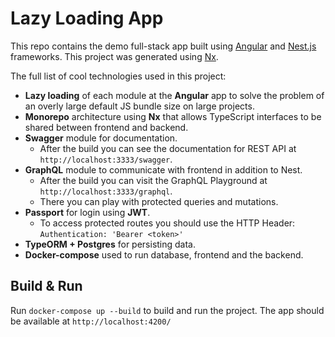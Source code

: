 # Lazy Loading App
This repo contains the demo full-stack app built using [Angular](https://angular.io/)
and [Nest.js](https://nestjs.com/) frameworks.
This project was generated using [Nx](https://nx.dev).

The full list of cool technologies used in this project:
- **Lazy loading** of each module at the **Angular** app to solve the problem of
an overly large default JS bundle size on large projects.
- **Monorepo** architecture using **Nx** that allows TypeScript
interfaces to be shared between frontend and backend.
- **Swagger** module for documentation.
  - After the build you can see the documentation for REST API at `http://localhost:3333/swagger`.
- **GraphQL** module to communicate with frontend in addition to Nest.
  - After the build you can visit the GraphQL Playground at `http://localhost:3333/graphql`.
  - There you can play with protected queries and mutations.
- **Passport** for login using **JWT**.
  - To access protected routes you should use the HTTP Header:<br />
  ```Authentication: 'Bearer <token>'```
- **TypeORM + Postgres** for persisting data.
- **Docker-compose** used to run database, frontend and the backend.

## Build & Run

Run `docker-compose up --build` to build and run the project. The app should be available at `http://localhost:4200/`
